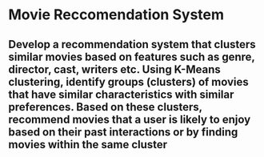 # Movie Reccomendation System

## Develop a recommendation system that clusters similar movies based on features such as genre, director, cast, writers etc. Using K-Means clustering, identify groups (clusters) of movies that have similar characteristics with similar preferences. Based on these clusters, recommend movies that a user is likely to enjoy based on their past interactions or by finding movies within the same cluster

